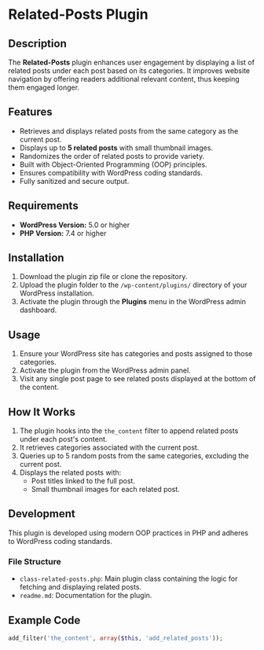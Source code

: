 # Related-Posts Plugin

## Description

The **Related-Posts** plugin enhances user engagement by displaying a list of related posts under each post based on its categories. It improves website navigation by offering readers additional relevant content, thus keeping them engaged longer.

## Features

- Retrieves and displays related posts from the same category as the current post.
- Displays up to **5 related posts** with small thumbnail images.
- Randomizes the order of related posts to provide variety.
- Built with Object-Oriented Programming (OOP) principles.
- Ensures compatibility with WordPress coding standards.
- Fully sanitized and secure output.

## Requirements

- **WordPress Version:** 5.0 or higher
- **PHP Version:** 7.4 or higher

## Installation

1. Download the plugin zip file or clone the repository.
2. Upload the plugin folder to the `/wp-content/plugins/` directory of your WordPress installation.
3. Activate the plugin through the **Plugins** menu in the WordPress admin dashboard.

## Usage

1. Ensure your WordPress site has categories and posts assigned to those categories.
2. Activate the plugin from the WordPress admin panel.
3. Visit any single post page to see related posts displayed at the bottom of the content.

## How It Works

1. The plugin hooks into the `the_content` filter to append related posts under each post's content.
2. It retrieves categories associated with the current post.
3. Queries up to 5 random posts from the same categories, excluding the current post.
4. Displays the related posts with:
   - Post titles linked to the full post.
   - Small thumbnail images for each related post.

## Development

This plugin is developed using modern OOP practices in PHP and adheres to WordPress coding standards.

### File Structure

- `class-related-posts.php`: Main plugin class containing the logic for fetching and displaying related posts.
- `readme.md`: Documentation for the plugin.

## Example Code

```php
add_filter('the_content', array($this, 'add_related_posts'));
